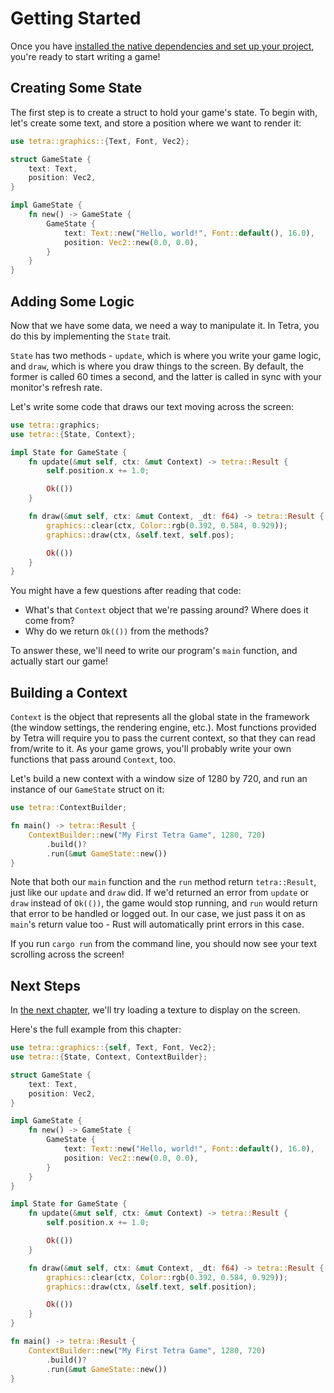 # Getting Started

Once you have [installed the native dependencies and set up your project](./installation.md), you're ready to start writing a game!

## Creating Some State

The first step is to create a struct to hold your game's state. To begin with, let's create some text, and store a position where we want to render it:

```rust ,noplaypen
use tetra::graphics::{Text, Font, Vec2};

struct GameState {
    text: Text,
    position: Vec2,
}

impl GameState {
    fn new() -> GameState {
        GameState {
            text: Text::new("Hello, world!", Font::default(), 16.0),
            position: Vec2::new(0.0, 0.0),
        }
    }
}
```

## Adding Some Logic

Now that we have some data, we need a way to manipulate it. In Tetra, you do this by implementing the `State` trait.

`State` has two methods - `update`, which is where you write your game logic, and `draw`, which is where you draw things to the screen. By default, the former is called 60 times a second, and the latter is called in sync with your monitor's refresh rate.

Let's write some code that draws our text moving across the screen:

```rust ,noplaypen
use tetra::graphics;
use tetra::{State, Context};

impl State for GameState {
    fn update(&mut self, ctx: &mut Context) -> tetra::Result {
        self.position.x += 1.0;

        Ok(())
    }

    fn draw(&mut self, ctx: &mut Context, _dt: f64) -> tetra::Result {
        graphics::clear(ctx, Color::rgb(0.392, 0.584, 0.929));
        graphics::draw(ctx, &self.text, self.pos);

        Ok(())
    }
}
```

You might have a few questions after reading that code:

* What's that `Context` object that we're passing around? Where does it come from?
* Why do we return `Ok(())` from the methods?

To answer these, we'll need to write our program's `main` function, and actually start our game!

## Building a Context

`Context` is the object that represents all the global state in the framework (the window settings, the rendering engine, etc.). Most functions provided by Tetra will require you to pass the current context, so that they can read from/write to it. As your game grows, you'll probably write your own functions that pass around `Context`, too. 

Let's build a new context with a window size of 1280 by 720, and run an instance of our `GameState` struct on it:

```rust ,noplaypen
use tetra::ContextBuilder;

fn main() -> tetra::Result {
    ContextBuilder::new("My First Tetra Game", 1280, 720)
        .build()?
        .run(&mut GameState::new())
}
```

Note that both our `main` function and the `run` method return `tetra::Result`, just like our `update` and `draw` did. If we'd returned an error from `update` or `draw` instead of `Ok(())`, the game would stop running, and `run` would return that error to be handled or logged out. In our case, we just pass it on as `main`'s return value too - Rust will automatically print errors in this case.

If you run `cargo run` from the command line, you should now see your text scrolling across the screen!

## Next Steps

In [the next chapter](./loading-a-texture.md), we'll try loading a texture to display on the screen. 

Here's the full example from this chapter:

```rust ,noplaypen
use tetra::graphics::{self, Text, Font, Vec2};
use tetra::{State, Context, ContextBuilder};

struct GameState {
    text: Text,
    position: Vec2,
}

impl GameState {
    fn new() -> GameState {
        GameState {
            text: Text::new("Hello, world!", Font::default(), 16.0),
            position: Vec2::new(0.0, 0.0),
        }
    }
}

impl State for GameState {
    fn update(&mut self, ctx: &mut Context) -> tetra::Result {
        self.position.x += 1.0;

        Ok(())
    }

    fn draw(&mut self, ctx: &mut Context, _dt: f64) -> tetra::Result {
        graphics::clear(ctx, Color::rgb(0.392, 0.584, 0.929));
        graphics::draw(ctx, &self.text, self.position);

        Ok(())
    }
}

fn main() -> tetra::Result {
    ContextBuilder::new("My First Tetra Game", 1280, 720)
        .build()?
        .run(&mut GameState::new())
}
```